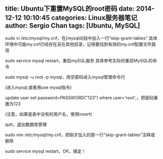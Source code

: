 title: Ubuntu下重置MySQL的root密码
date: 2014-12-12 10:10:45
categories: Linux服务器笔记
author: Sergio Chan
tags: [Ubuntu, MySQL]
---

sudo vi /etc/mysql/my.cnf，在[mysqld]段中加入一行“skip-grant-tables”
具体环境中可能my.cnf已经存在且在其他目录，记得要找到有效的my.cnf配置文件路径

sudo service mysql restart，重启mySQL服务
具体参考实际的重启MySQL的命令

sudo mysql -u root -p mysql，用空密码进入mysql管理命令行

(进入mysql,或者用use mysql指令)

update user set password=PASSWORD("123") where user='root';，把密码重置为123

(注意，如果是表中没有的用户名，使用insert)

quit，退出数据库管理

sudo vim /etc/mysql/my.cnf，把刚才加入的那一行“skip-grant-tables”注释或删除

sudo service mysql restart，OK，搞定！